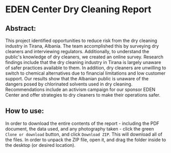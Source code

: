 # EDEN Center Dry Cleaning Report
## Abstract:
This project identified opportunities to reduce risk from the dry cleaning industry in Tirana, Albania. The team accomplished this by surveying dry cleaners and interviewing regulators. Additionally, to understand the public's knowledge of dry cleaners, we created an online survey. Research findings include that the dry cleaning industry in Tirana is largely unaware of safer practices available to them. In addition, dry cleaners are unwilling to switch to chemical alternatives due to financial limitations and low customer support. Our results show that the Albanian public is unaware of the dangers posed by chlorinated solvents used in dry cleaning. Recommendations include an activism campaign for our sponsor EDEN Center and offer strategies to dry cleaners to make their operations safer.

## How to use:
In order to download the entire contents of the report - including the PDF document, the data used, and any photography taken - click the green `Clone or download` button, and click `Download ZIP`. This will download all of the files. In order to unpack the ZIP file, open it, and drag the folder inside to the desktop (or desired location).